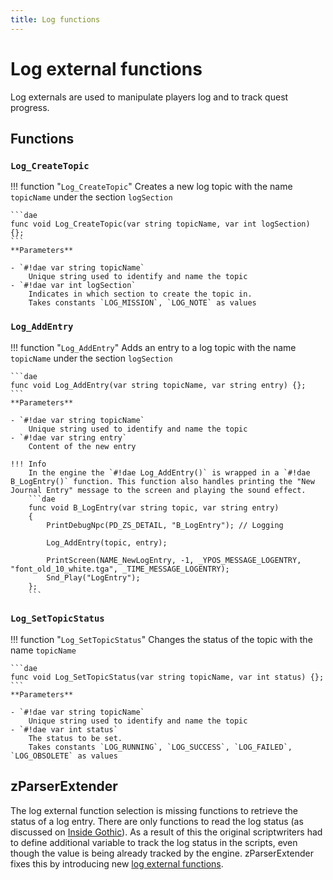 ```yaml
---
title: Log functions
---
```

# Log external functions
Log externals are used to manipulate players log and to track quest progress.

## Functions

### ``Log_CreateTopic``
!!! function "``Log_CreateTopic``"
    Creates a new log topic with the name `topicName` under the section `logSection`

    ```dae
    func void Log_CreateTopic(var string topicName, var int logSection) {};
    ```
    **Parameters**

    - `#!dae var string topicName`   
        Unique string used to identify and name the topic
    - `#!dae var int logSection`   
        Indicates in which section to create the topic in.  
        Takes constants `LOG_MISSION`, `LOG_NOTE` as values

### `Log_AddEntry`
!!! function "`Log_AddEntry`"
    Adds an entry to a log topic with the name `topicName` under the section `logSection`

    ```dae
    func void Log_AddEntry(var string topicName, var string entry) {};
    ```
    **Parameters**

    - `#!dae var string topicName`   
        Unique string used to identify and name the topic
    - `#!dae var string entry`   
        Content of the new entry

    !!! Info
        In the engine the `#!dae Log_AddEntry()` is wrapped in a `#!dae B_LogEntry()` function. This function also handles printing the "New Journal Entry" message to the screen and playing the sound effect.
        ```dae
        func void B_LogEntry(var string topic, var string entry)
        {
            PrintDebugNpc(PD_ZS_DETAIL, "B_LogEntry"); // Logging

            Log_AddEntry(topic, entry);

            PrintScreen(NAME_NewLogEntry, -1, _YPOS_MESSAGE_LOGENTRY, "font_old_10_white.tga", _TIME_MESSAGE_LOGENTRY);
            Snd_Play("LogEntry");
        };
        ```

### `Log_SetTopicStatus`
!!! function "`Log_SetTopicStatus`"
    Changes the status of the topic with the name `topicName`

    ```dae
    func void Log_SetTopicStatus(var string topicName, var int status) {};
    ```
    **Parameters**

    - `#!dae var string topicName`   
        Unique string used to identify and name the topic
    - `#!dae var int status`   
        The status to be set.  
        Takes constants `LOG_RUNNING`, `LOG_SUCCESS`, `LOG_FAILED`, `LOG_OBSOLETE` as values


## zParserExtender
The log external function selection is missing functions to retrieve the status of a log entry. There are only functions to read the log status (as discussed on [Inside Gothic](https://ataulien.github.io/Inside-Gothic/QuestLog/)). As a result of this the original scriptwriters had to define additional variable to track the log status in the scripts, even though the value is being already tracked by the engine. 
zParserExtender fixes this by introducing new [log external functions](../extenders/zparserextender/externals/log.md).
